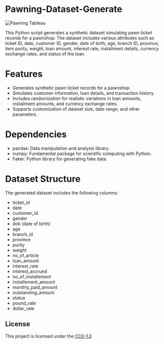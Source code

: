 # Pawning-Dataset-Generate

![Pawning Tableau](https://github.com/ruwanpathirana/Pawning-Dataset-Generate/assets/106596977/09f0cac0-8291-4ba2-9dc5-c55971a60bbe)

This Python script generates a synthetic dataset simulating pawn ticket records for a pawnshop. The dataset includes various attributes such as ticket ID, date, customer ID, gender, date of birth, age, branch ID, province, item purity, weight, loan amount, interest rate, installment details, currency exchange rates, and status of the loan.

# Features

- Generates synthetic pawn ticket records for a pawnshop.
- Simulates customer information, loan details, and transaction history.
- Includes randomization for realistic variations in loan amounts, installment amounts, and currency exchange rates.
- Supports customization of dataset size, date range, and other parameters.

# Dependencies

- pandas: Data manipulation and analysis library.
- numpy: Fundamental package for scientific computing with Python.
- Faker: Python library for generating fake data.

# Dataset Structure
The generated dataset includes the following columns:

- ticket_id
- date
- customer_id
- gender
- dob (date of birth)
- age
- branch_id
- province
- purity
- weight
- no_of_article
- loan_amount
- interest_rate
- interest_accrued
- no_of_installement
- installement_amount
- monthly_paid_amount
- outstanding_amount
- status
- pound_rate
- dollar_rate

## License
This project is licensed under the [CC0-1.0]([https://github.com/ruwanpathirana/Pawning-Dataset-Generate/blob/main/LICENSE.txt](https://github.com/github/gitignore/blob/main/LICENSE))
